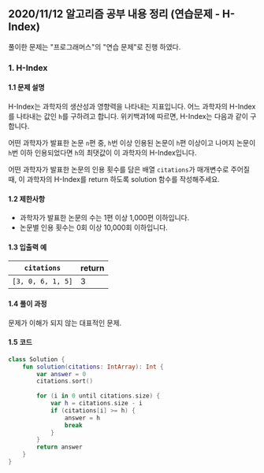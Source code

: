 ## 2020/11/12 알고리즘 공부 내용 정리 (연습문제 - H-Index)

풀이한 문제는 "프로그래머스"의 "연습 문제"로 진행 하였다. 

### 1. H-Index

#### 1.1 문제 설명

H-Index는 과학자의 생산성과 영향력을 나타내는 지표입니다. 어느 과학자의 H-Index를 나타내는 값인 `h`를 구하려고 합니다. 위키백과1에 따르면, H-Index는 다음과 같이 구합니다.

어떤 과학자가 발표한 논문 `n`편 중, `h`번 이상 인용된 논문이 `h`편 이상이고 나머지 논문이 `h`번 이하 인용되었다면 `h`의 최댓값이 이 과학자의 H-Index입니다.

어떤 과학자가 발표한 논문의 인용 횟수를 담은 배열 `citations`가 매개변수로 주어질 때, 이 과학자의 H-Index를 return 하도록 solution 함수를 작성해주세요.

#### 1.2 제한사항

- 과학자가 발표한 논문의 수는 1편 이상 1,000편 이하입니다.
- 논문별 인용 횟수는 0회 이상 10,000회 이하입니다.

#### 1.3 입출력 예

|`citations`|return|
|---|---|
|`[3, 0, 6, 1, 5]`|3|

#### 1.4 풀이 과정 

문제가 이해가 되지 않는 대표적인 문제. 

#### 1.5 코드 

```kotlin
class Solution {
    fun solution(citations: IntArray): Int {
        var answer = 0
        citations.sort()
        
        for (i in 0 until citations.size) {
            var h = citations.size - i
            if (citations[i] >= h) {
                answer = h
                break
            }
        }
        return answer
    }
}
```